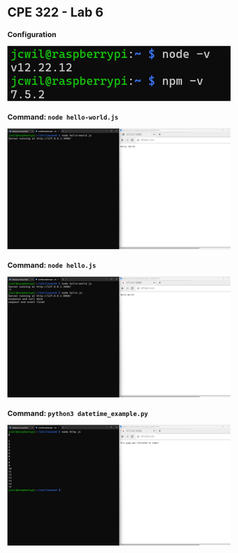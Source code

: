 # CPE 322 - Lab 6

### Configuration
![COnfig ](lab6_01.png)

### Command: `node hello-world.js`
![node hello-world.js ](lab6_02.png)

### Command: `node hello.js`
![node hello.js ](lab6_03.png)

### Command: `python3 datetime_example.py`
![datetime_example.py ](lab6_04.png)
